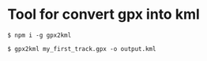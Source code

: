 # Tool for convert gpx into kml

`
$ npm i -g gpx2kml
`

`
$ gpx2kml my_first_track.gpx -o output.kml
`
